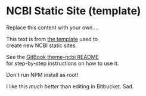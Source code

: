 # NCBI Static Site \(template\)

Replace this content with your own....

This text is from [the template](https://github.com/Klortho/ncbi-static-template) used to   
create new NCBI static sites.

See the [GitBook theme-ncbi README](https://github.com/Klortho/theme-ncbi/blob/master/README.md)  
for step-by-step instructions on how to use it.

Don't run NPM install as root!

I like this _much better_ than editing in Bitbucket. Sad.

